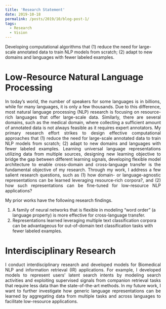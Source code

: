 ```yaml
---
title: 'Research Statement'
date: 2019-10-18
permalink: /posts/2019/10/blog-post-1/
tags:
  - Research
  - Vision
---
```


Developing computational algorithms that (1) reduce the need for large-scale annotated data to train NLP
models from scratch; (2) adapt to new domains and languages with fewer labeled examples.

Low-Resource Natural Language Processing
======

<p align="justify">
In today’s world, the number of speakers for some languages is in billions, while for many languages, it is only a few thousands. Due to this difference, most natural language processing (NLP) research is focusing on resource-rich languages that offer large-scale data. Similarly, there are several domains, such as the medical domain, where collecting a sufficient amount of annotated data is not always feasible as it requires expert annotators. My primary research effort strikes to design effective computational approaches that (1) reduce the need for large-scale annotated data to train NLP models from scratch; (2) adapt to new domains and languages with fewer labeled examples. Learning universal language representations utilizing data from multiple sources, designing new learning objective to bridge the gap between different learning signals, developing flexible model architecture to enable cross-domain and cross-language transfer is the fundamental objective of my research. Through my work, I address a few salient research questions, such as (1) how domain- or language-agnostic representations can be learned leveraging resource-rich corpora?, and (2) how such representations can be fine-tuned for low-resource NLP applications?
</p>

<p align="justify">
My prior works have the following research findings.
  <ol>
    <li> A family of neural networks that is flexible in modeling “word order” (a language property) is more effective for cross-language transfer. </li>
    <li> Representations learned leveraging multiple text classification corpora can be advantageous for out-of-domain text classification tasks with fewer labeled examples. </li>
  </ol>
</p>

Interdisciplinary Research
======

<p align="justify">
I conduct interdisciplinary research and developed models for Biomedical NLP and information retrieval (IR) applications. For example, I developed models to represent users’ latent search intents by modeling search activities and exploiting supervised signals from companion retrieval tasks that require less data than the state-of-the-art methods. In my future work, I want to further investigate how generic language representations can be learned by aggregating data from multiple tasks and across languages to facilitate low-resource applications. 
</p>

